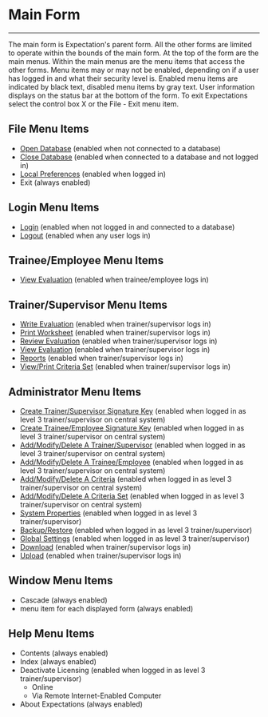 # Main Form

***

The main form is Expectation's parent form.  All the other forms are limited to operate within the bounds of the main form.  At the top of the form are the main menus.  Within the main menus are the menu items that access the other forms.  Menu items may or may not be enabled, depending on if a user has logged in and what their security level is.  Enabled menu items are indicated by black text, disabled menu items by gray text.  User information displays on the status bar at the bottom of the form.  To exit Expectations select the control box X or the File - Exit menu item.

## File Menu Items

* [Open Database](broken-reference) (enabled when not connected to a database)
* [Close Database](broken-reference) (enabled when connected to a database and not logged in)
* [Local Preferences](locpref.md) (enabled when logged in)
* Exit (always enabled)

## Login Menu Items

* [Login](broken-reference) (enabled when not logged in and connected to a database)
* [Logout](7d4g.md) (enabled when any user logs in)

## Trainee/Employee Menu Items

* [View Evaluation](trneview.md) (enabled when trainee/employee logs in)

## Trainer/Supervisor Menu Items

* [Write Evaluation](7d80.md) (enabled when trainer/supervisor logs in)
* [Print Worksheet](printwor.md) (enabled when trainer/supervisor logs in)
* [Review Evaluation](Review1.md) (enabled when trainer/supervisor logs in)
* [View Evaluation](broken-reference) (enabled when trainer/supervisor logs in)
* [Reports](7d9s.md) (enabled when trainer/supervisor logs in)
* [View/Print Criteria Set](7d4l.md) (enabled when trainer/supervisor logs in)

## Administrator Menu Items

* [Create Trainer/Supervisor Signature Key](7dgw.md) (enabled when logged in as level 3 trainer/supervisor on central system)
* [Create Trainee/Employee Signature Key](7g6o.md) (enabled when logged in as level 3 trainer/supervisor on central system)
* [Add/Modify/Delete A Trainer/Supervisor](7dgw.md) (enabled when logged in as level 3 trainer/supervisor on central system)
* [Add/Modify/Delete A Trainee/Employee](7g6o.md) (enabled when logged in as level 3 trainer/supervisor on central system)
* [Add/Modify/Delete A Criteria](7g8g.md) (enabled when logged in as level 3 trainer/supervisor on central system)
* [Add/Modify/Delete A Criteria Set](7ga8.md) (enabled when logged in as level 3 trainer/supervisor on central system)
* [System Properties](7mls.md) (enabled when logged in as level 3 trainer/supervisor)
* [Backup/Restore](7mpc.md) (enabled when logged in as level 3 trainer/supervisor)
* [Global Settings](globset.md) (enabled when logged in as level 3 trainer/supervisor)
* [Download](broken-reference) (enabled when trainer/supervisor logs in)
* [Upload](broken-reference) (enabled when trainer/supervisor logs in)

## Window Menu Items

* Cascade (always enabled)
* menu item for each displayed form (always enabled)

## Help Menu Items

* Contents (always enabled)
* Index (always enabled)
* Deactivate Licensing (enabled when logged in as level 3 trainer/supervisor)
  * Online
  * Via Remote Internet-Enabled Computer
* About Expectations (always enabled)
